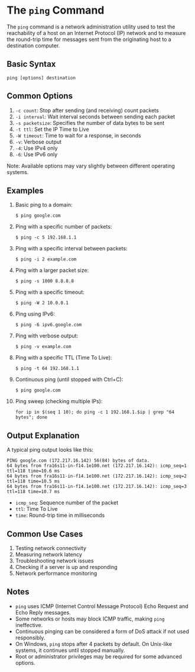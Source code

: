# The `ping` Command

The `ping` command is a network administration utility used to test the reachability of a host on an Internet Protocol (IP) network and to measure the round-trip time for messages sent from the originating host to a destination computer.

## Basic Syntax

```
ping [options] destination
```

## Common Options

1. `-c count`: Stop after sending (and receiving) count packets
2. `-i interval`: Wait interval seconds between sending each packet
3. `-s packetsize`: Specifies the number of data bytes to be sent
4. `-t ttl`: Set the IP Time to Live
5. `-W timeout`: Time to wait for a response, in seconds
6. `-v`: Verbose output
7. `-4`: Use IPv4 only
8. `-6`: Use IPv6 only

Note: Available options may vary slightly between different operating systems.

## Examples

1. Basic ping to a domain:
   ```
   $ ping google.com
   ```

2. Ping with a specific number of packets:
   ```
   $ ping -c 5 192.168.1.1
   ```

3. Ping with a specific interval between packets:
   ```
   $ ping -i 2 example.com
   ```

4. Ping with a larger packet size:
   ```
   $ ping -s 1000 8.8.8.8
   ```

5. Ping with a specific timeout:
   ```
   $ ping -W 2 10.0.0.1
   ```

6. Ping using IPv6:
   ```
   $ ping -6 ipv6.google.com
   ```

7. Ping with verbose output:
   ```
   $ ping -v example.com
   ```

8. Ping with a specific TTL (Time To Live):
   ```
   $ ping -t 64 192.168.1.1
   ```

9. Continuous ping (until stopped with Ctrl+C):
   ```
   $ ping google.com
   ```

10. Ping sweep (checking multiple IPs):
    ```
    for ip in $(seq 1 10); do ping -c 1 192.168.1.$ip | grep "64 bytes"; done
    ```

## Output Explanation

A typical ping output looks like this:

```
PING google.com (172.217.16.142) 56(84) bytes of data.
64 bytes from fra16s11-in-f14.1e100.net (172.217.16.142): icmp_seq=1 ttl=118 time=10.6 ms
64 bytes from fra16s11-in-f14.1e100.net (172.217.16.142): icmp_seq=2 ttl=118 time=10.5 ms
64 bytes from fra16s11-in-f14.1e100.net (172.217.16.142): icmp_seq=3 ttl=118 time=10.7 ms
```

- `icmp_seq`: Sequence number of the packet
- `ttl`: Time To Live
- `time`: Round-trip time in milliseconds

## Common Use Cases

1. Testing network connectivity
2. Measuring network latency
3. Troubleshooting network issues
4. Checking if a server is up and responding
5. Network performance monitoring

## Notes

- `ping` uses ICMP (Internet Control Message Protocol) Echo Request and Echo Reply messages.
- Some networks or hosts may block ICMP traffic, making `ping` ineffective.
- Continuous pinging can be considered a form of DoS attack if not used responsibly.
- On Windows, `ping` stops after 4 packets by default. On Unix-like systems, it continues until stopped manually.
- Root or administrator privileges may be required for some advanced options.
